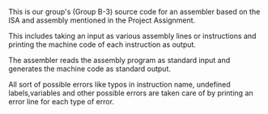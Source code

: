 This is our group's (Group B-3) source code for an assembler based on the ISA and assembly mentioned in the Project Assignment.

This includes taking an input as various assembly lines or instructions and printing the machine code of each instruction as output.

The assembler reads the assembly program as standard input and generates the machine code as standard output.

All sort of possible errors like typos in instruction name, undefined labels,variables and other possible errors are taken care of by printing an error line for each 
type of error.
